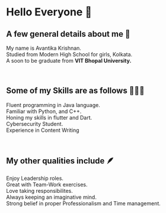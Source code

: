 # Hello Everyone 🤗

## A few general details about me 🙌
My name is Avantika Krishnan.
<br>
Studied from Modern High School for girls, Kolkata.
<br>
A soon to be graduate from **VIT Bhopal University.**
<br>

<br>

## Some of my Skills are as follows 👩🏽‍💻
Fluent programming in Java language.
<br>
Familiar with Python, and C++.
<br>
Honing my skills in flutter and Dart.
<br>
Cybersecurity Student.
<br>
Experience in Content Writing

<br>

## My other qualities include 🪶
Enjoy Leadership roles.
<br>
Great with Team-Work exercises.
<br>
Love taking responsibilites.
<br>
Always keeping an imaginative mind.
<br>
Strong belief in proper Professionalism and Time management.






